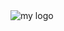 <img src="/home/diego/Insync/documentos.novaes@gmail.com/Google Drive - Shared with me/GIT/diegonovaes/img/logo.png" alt="my logo">